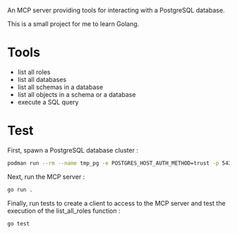 An MCP server providing tools for interacting with a PostgreSQL database.

This is a small project for me to learn Golang.

# Tools

- list all roles
- list all databases
- list all schemas in a database
- list all objects in a schema or a database
- execute a SQL query

# Test

First, spawn a PostgreSQL database cluster :

~~~bash
podman run --rm --name tmp_pg -e POSTGRES_HOST_AUTH_METHOD=trust -p 5432:5432 postgres
~~~

Next, run the MCP server :

~~~bash
go run .
~~~

Finally, run tests to create a client to access to the MCP server and test the execution of the list_all_roles function :

~~~bash
go test
~~~
